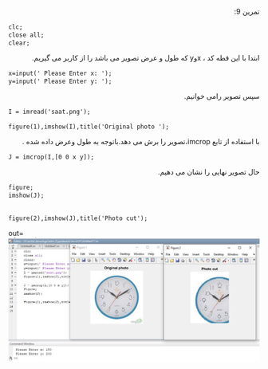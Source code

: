 <div dir ="rtl">

تمرین 9:<br/>

</div>

```
clc;
close all;
clear;
```
<div dir ="rtl">
ابتدا با این قطه کد ، xوy که طول و عرض تصویر می باشد را از کاربر می گیریم.<br/>
</div>

```
x=input(' Please Enter x: ');
y=input(' Please Enter y: ');
```
<div dir ="rtl">
سپس تصویر رامی خوانیم.<br/>
</div>

```
I = imread('saat.png');
```

```
figure(1),imshow(I),title('Original photo ');

```

<div dir ="rtl">
با استفاده از تابع imcrop،تصویر را برش می دهد.باتوجه به طول وعرض داده شده .<br/>
</div>

```
J = imcrop(I,[0 0 x y]);
```
<div dir ="rtl">
حال تصویر نهایی را نشان می دهیم.<br/>
</div>

```
figure;
imshow(J);
```
```

figure(2),imshow(J),title('Photo cut');
```

out=![out](out9.JPG)
